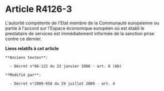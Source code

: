 # Article R4126-3

L'autorité compétente de l'Etat membre de la Communauté européenne ou partie à l'accord sur l'Espace économique européen où
est établi le prestataire de services est immédiatement informée de la sanction prise contre ce dernier.

**Liens relatifs à cet article**

	**Anciens textes**:

	  - Décret n°86-122 du 23 janvier 1986 - art. 6 (Ab)

	**Modifié par**:

	  - Décret n°2009-958 du 29 juillet 2009 - art. 4
